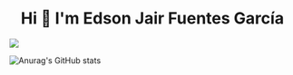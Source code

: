 <div align="center">
  <h1>Hi 👋 I'm Edson Jair Fuentes García</h1>
</div>
<img src="https://c.wallhere.com/photos/1b/dc/blueprints_Aperture_Laboratories_Portal_game_Portal_Gun-13423.jpg!d">

![Anurag's GitHub stats](https://github-readme-stats.vercel.app/api?username=JiroFg&show_icons=true&theme=radical)
